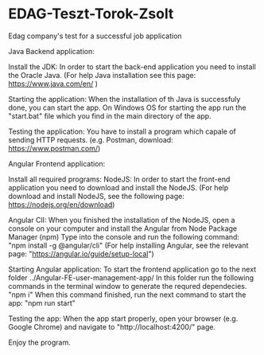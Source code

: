 # EDAG-Teszt-Torok-Zsolt
Edag company's test for a successful job application


Java Backend application:

Install the JDK:
In order to start the back-end application you need to install the Oracle Java.
(For help Java installation see this page: https://www.java.com/en/ )

Starting the application:
When the installation of th Java is successfuly done, you can start the app.
On Windows OS for starting the app run the "start.bat" file
which you find in the main directory of the app.

Testing the application:
You have to install a program which capale of sending HTTP requests. (e.g. Postman, download: https://www.postman.com/)


Angular Frontend application:

Install all required programs:
NodeJS:
In order to start the front-end application you need to download and install the NodeJS.
(For help download and install NodeJS, see the following page: https://nodejs.org/en/download)

Angular ClI:
When you finished the installation of the NodeJS, open a console on your computer and install the Angular from Node Package Manager (npm)
Type into the console and run the following command: "npm install -g @angular/cli"
(For help installing Angular, see the relevant page: "https://angular.io/guide/setup-local")

Starting Angular application:
To start the frontend application go to the next folder ../Angular-FE-user-management-app/
In this folder run the following commands in the terminal window to generate the requred dependecies. "npm i"
When this command finished, run the next command to start the app: "npm run start"

Testing the app:
When the app start properly, open your browser (e.g. Google Chrome) and navigate to "http://localhost:4200/" page.


Enjoy the program.


